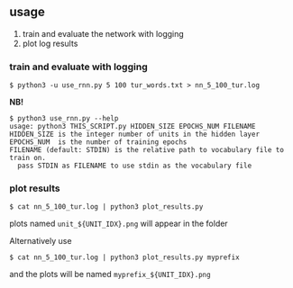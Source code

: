 ## usage
1. train and evaluate the network with logging
2. plot log results

### train and evaluate with logging
```
$ python3 -u use_rnn.py 5 100 tur_words.txt > nn_5_100_tur.log
```

**NB!**

```
$ python3 use_rnn.py --help
usage: python3 THIS_SCRIPT.py HIDDEN_SIZE EPOCHS_NUM FILENAME
HIDDEN_SIZE is the integer number of units in the hidden layer
EPOCHS_NUM  is the number of training epochs
FILENAME (default: STDIN) is the relative path to vocabulary file to train on.
  pass STDIN as FILENAME to use stdin as the vocabulary file

```

### plot results
```
$ cat nn_5_100_tur.log | python3 plot_results.py
```
plots named `unit_${UNIT_IDX}.png` will appear in the folder

Alternatively use 

```
$ cat nn_5_100_tur.log | python3 plot_results.py myprefix
```

and the plots will be named `myprefix_${UNIT_IDX}.png` 

